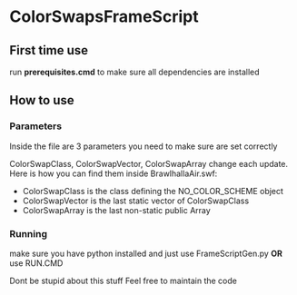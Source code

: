 # ColorSwapsFrameScript

## First time use

run **prerequisites.cmd** to make sure all dependencies are installed

## How to use

### Parameters

Inside the file are 3 parameters you need to make sure are set correctly

ColorSwapClass, ColorSwapVector, ColorSwapArray change each update. Here is how you can find them inside BrawlhallaAir.swf:

- ColorSwapClass is the class defining the NO_COLOR_SCHEME object
- ColorSwapVector is the last static vector of ColorSwapClass
- ColorSwapArray is the last non-static public Array

### Running

make sure you have python installed and just use FrameScriptGen.py **OR** use RUN.CMD


Dont be stupid about this stuff
Feel free to maintain the code
